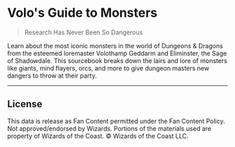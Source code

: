 # Volo's Guide to Monsters

> Research Has Never Been So Dangerous

Learn about the most iconic monsters in the world of Dungeons & Dragons from the esteemed loremaster Volothamp Geddarm and Eliminster, the Sage of Shadowdale. This sourcebook breaks down the lairs and lore of monsters like giants, mind flayers, orcs, and more to give dungeon masters new dangers to throw at their party.

---

## License

This data is release as Fan Content permitted under the Fan Content Policy. Not approved/endorsed by Wizards. Portions of the materials used are property of Wizards of the Coast. © Wizards of the Coast LLC.
